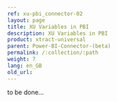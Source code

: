 ```yaml
---
ref: xu-pbi_connector-02
layout: page
title: XU Variables in PBI
description: XU Variables in PBI
product: xtract-universal
parent: Power-BI-Connector-(beta)
permalink: /:collection/:path
weight: 7
lang: en_GB
old_url:
---
```



to be done...
